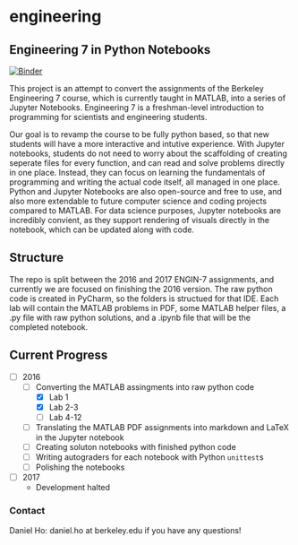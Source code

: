 # engineering
##  Engineering 7 in Python Notebooks

[![Binder](http://mybinder.org/badge.svg)](http://mybinder.org:/repo/ds-modules/engineering)

This project is an attempt to convert the assignments of the Berkeley Engineering 7 course, which is currently taught in MATLAB, into a series of Jupyter Notebooks. Engineering 7 is a freshman-level introduction to programming for scientists and engineering students.

Our goal is to revamp the course to be fully python based, so that new students will have a more interactive and intutive experience. With Jupyter notebooks, students do not need to worry about the scaffolding of creating seperate files for every function, and can read and solve problems directly in one place. Instead, they can focus on learning the fundamentals of programming and writing the actual code itself, all managed in one place. Python and Jupyter Notebooks are also open-source and free to use, and also more extendable to future computer science and coding projects compared to MATLAB. For data science purposes, Jupyter notebooks are incredibly convient, as they support rendering of visuals directly in the notebook, which can be updated along with code.


## Structure

The repo is split between the 2016 and 2017 ENGIN-7 assignments, and currently we are focused on finishing the 2016 version. The raw python code is created in PyCharm, so the folders is structued for that IDE. Each lab will contain the MATLAB problems in PDF, some MATLAB helper files, a .py file with raw python solutions, and a .ipynb file that will be the completed notebook.


## Current Progress
- [ ] 2016
	- [ ] Converting the MATLAB assingments into raw python code
		- [x] Lab 1
		- [x] Lab 2-3
		- [ ] Lab 4-12
	- [ ] Translating the MATLAB PDF assignments into markdown and LaTeX in the Jupyter notebook
	- [ ] Creating soluton notebooks with finished python code
	- [ ] Writing autograders for each notebook with Python `unittest`s
	- [ ] Polishing the notebooks
- [ ] 2017
	- Development halted


### Contact
Daniel Ho: daniel.ho at berkeley.edu if you have any questions!